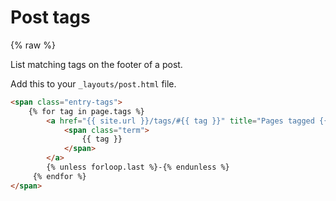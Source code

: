 # Post tags

{% raw %}

List matching tags on the footer of a post.

Add this to your `_layouts/post.html` file.

```html
<span class="entry-tags">
    {% for tag in page.tags %}
        <a href="{{ site.url }}/tags/#{{ tag }}" title="Pages tagged {{ tag }}" class="tag">
            <span class="term">
                {{ tag }}
            </span>
        </a>
        {% unless forloop.last %}-{% endunless %}
     {% endfor %}
</span>
```

